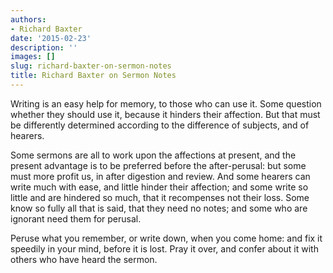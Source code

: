 ```yaml
---
authors:
- Richard Baxter
date: '2015-02-23'
description: ''
images: []
slug: richard-baxter-on-sermon-notes
title: Richard Baxter on Sermon Notes
---
```


Writing is an easy help for memory, to those who can use it. Some question whether they should use it, because it hinders their affection. But that must be differently determined according to the difference of subjects, and of hearers.

Some sermons are all to work upon the affections at present, and the present advantage is to be preferred before the after-perusal: but some must more profit us, in after digestion and review. And some hearers can write much with ease, and little hinder their affection; and some write so little and are hindered so much, that it recompenses not their loss. Some know so fully all that is said, that they need no notes; and some who are ignorant need them for perusal.

Peruse what you remember, or write down, when you come home: and fix it speedily in your mind, before it is lost. Pray it over, and confer about it with others who have heard the sermon.